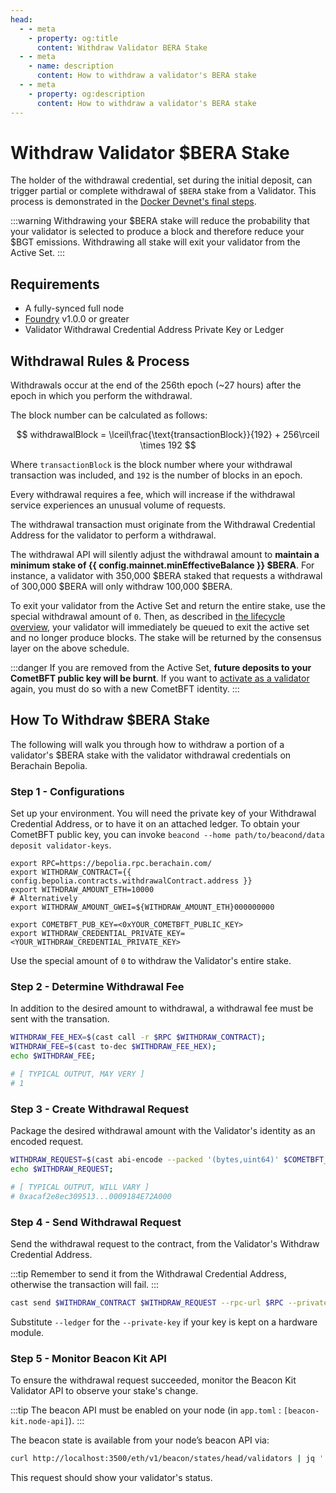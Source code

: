 ```yaml
---
head:
  - - meta
    - property: og:title
      content: Withdraw Validator BERA Stake
  - - meta
    - name: description
      content: How to withdraw a validator's BERA stake
  - - meta
    - property: og:description
      content: How to withdraw a validator's BERA stake
---
```


<script setup>
  import config from '@berachain/config/constants.json';
</script>

# Withdraw Validator $BERA Stake

The holder of the withdrawal credential, set during the initial deposit, can trigger partial or complete withdrawal of `$BERA` stake from a Validator. This process is demonstrated in the [Docker Devnet's final steps](/nodes/guides/docker-devnet#launch-local-devnet).

:::warning
Withdrawing your $BERA stake will reduce the probability that your validator
is selected to produce a block and therefore reduce your $BGT emissions. Withdrawing all stake will exit your validator from the Active Set.
:::

## Requirements

- A fully-synced full node
- [Foundry](https://book.getfoundry.sh/getting-started/installation) v1.0.0 or greater
- Validator Withdrawal Credential Address Private Key or Ledger

## Withdrawal Rules & Process

Withdrawals occur at the end of the 256th epoch (~27 hours) after the epoch in which you perform the withdrawal.

The block number can be calculated as follows:

$$ withdrawalBlock = \lceil\frac{\text{transactionBlock}}{192} + 256\rceil \times 192 $$

Where `transactionBlock` is the block number where your withdrawal transaction was included, and `192` is the number of blocks in an epoch.

Every withdrawal requires a fee, which will increase if the withdrawal service experiences an unusual volume of requests.

The withdrawal transaction must originate from the Withdrawal Credential Address for the validator to perform a withdrawal.

The withdrawal API will silently adjust the withdrawal amount to **maintain a minimum stake of {{ config.mainnet.minEffectiveBalance }} $BERA**. For instance, a validator with 350,000 $BERA staked that requests a withdrawal of 300,000 $BERA will only withdraw 100,000 $BERA.

To exit your validator from the Active Set and return the entire stake, use the special withdrawal amount of `0`. Then, as described in [the lifecycle overview](/nodes/validator-lifecycle), your validator will immediately be queued to exit the active set and no longer produce blocks. The stake will be returned by the consensus layer on the above schedule.

:::danger
If you are removed from the Active Set, **future deposits to your CometBFT public key will be burnt**. If you want to [activate as a validator](/nodes/guides/validator) again, you must do so with a new CometBFT identity.
:::

## How To Withdraw $BERA Stake

The following will walk you through how to withdraw a portion of a validator's $BERA stake with the validator withdrawal credentials on Berachain Bepolia.

### Step 1 - Configurations

Set up your environment. You will need the private key of your Withdrawal Credential Address, or to have it on an attached ledger. To obtain your CometBFT public key, you can invoke `beacond --home path/to/beacond/data deposit validator-keys`.

```bash-vue
export RPC=https://bepolia.rpc.berachain.com/
export WITHDRAW_CONTRACT={{ config.bepolia.contracts.withdrawalContract.address }}
export WITHDRAW_AMOUNT_ETH=10000
# Alternatively
export WITHDRAW_AMOUNT_GWEI=${WITHDRAW_AMOUNT_ETH}000000000

export COMETBFT_PUB_KEY=<0xYOUR_COMETBFT_PUBLIC_KEY>
export WITHDRAW_CREDENTIAL_PRIVATE_KEY=<YOUR_WITHDRAW_CREDENTIAL_PRIVATE_KEY>
```

Use the special amount of `0` to withdraw the Validator's entire stake.

### Step 2 - Determine Withdrawal Fee

In addition to the desired amount to withdrawal, a withdrawal fee must be sent with the transation.

```bash
WITHDRAW_FEE_HEX=$(cast call -r $RPC $WITHDRAW_CONTRACT);
WITHDRAW_FEE=$(cast to-dec $WITHDRAW_FEE_HEX);
echo $WITHDRAW_FEE;

# [ TYPICAL OUTPUT, MAY VERY ]
# 1
```

### Step 3 - Create Withdrawal Request

Package the desired withdrawal amount with the Validator's identity as an encoded request.

```bash
WITHDRAW_REQUEST=$(cast abi-encode --packed '(bytes,uint64)' $COMETBFT_PUB_KEY $WITHDRAW_AMOUNT_GWEI);
echo $WITHDRAW_REQUEST;

# [ TYPICAL OUTPUT, WILL VARY ]
# 0xacaf2e8ec309513...0009184E72A000
```

### Step 4 - Send Withdrawal Request

Send the withdrawal request to the contract, from the Validator's Withdraw Credential Address.

:::tip
Remember to send it from the Withdrawal Credential Address, otherwise the transaction will fail.
:::

```bash
cast send $WITHDRAW_CONTRACT $WITHDRAW_REQUEST --rpc-url $RPC --private-key $WITHDRAW_CREDENTIAL_PRIVATE_KEY --value ${WITHDRAW_FEE}wei;
```

Substitute `--ledger` for the `--private-key` if your key is kept on a hardware module.

### Step 5 - Monitor Beacon Kit API

To ensure the withdrawal request succeeded, monitor the Beacon Kit Validator API to observe your stake's change.

:::tip
The beacon API must be enabled on your node (in `app.toml` : `[beacon-kit.node-api]`).
:::

The beacon state is available from your node’s beacon API via:

```bash
curl http://localhost:3500/eth/v1/beacon/states/head/validators | jq '.[] | select(type == "object" and .validator? and .validator.pubkey ==  "$COMETBFT_PUB_KEY")'`);
```

This request should show your validator's status.
